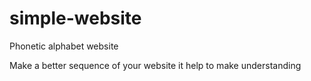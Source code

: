 # simple-website
Phonetic alphabet website

Make a better sequence of your website
it help to make understanding
